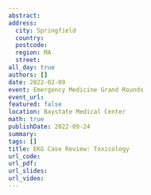 ```yaml
---
abstract: 
address:
  city: Springfield
  country:
  postcode: 
  region: MA
  street: 
all_day: true
authors: []
date: 2022-02-09
event: Emergency Medicine Grand Rounds
event_url: 
featured: false
location: Baystate Medical Center
math: true
publishDate: 2022-09-24
summary: 
tags: []
title: EKG Case Review: Toxicology
url_code: 
url_pdf: 
url_slides: 
url_video: 
---
```

